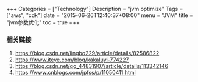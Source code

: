 +++
Categories = ["Technology"]
Description = "jvm optimize"
Tags = ["aws", "cdk"]
date = "2015-06-26T12:40:37+08:00"
menu = "JVM"
title = "jvm参数优化"
toc = true
+++
### 相关链接

 1. https://blog.csdn.net/lingbo229/article/details/82586822
 2. https://www.iteye.com/blog/kakaluyi-774227
 3. https://blog.csdn.net/qq_44831907/article/details/113342146
 4. https://www.cnblogs.com/jpfss/p/11050411.html
 
